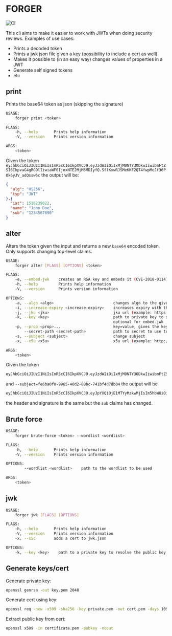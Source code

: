# FORGER
![CI](https://github.com/freddd/forger/workflows/CI/badge.svg)

This cli aims to make it easier to work with JWTs when doing security reviews. Examples of use cases:

* Prints a decoded token
* Prints a jwk json file given a key (possibility to include a cert as well)
* Makes it possible to (in an easy way) changes values of properties in a JWT
* Generate self signed tokens
* etc

## print 
Prints the base64 token as json (skipping the signature)

```bash
USAGE:
    forger print <token>

FLAGS:
    -h, --help       Prints help information
    -V, --version    Prints version information

ARGS:
    <token>
```

Given the token `eyJhbGciOiJIUzI1NiIsInR5cCI6IkpXVCJ9.eyJzdWIiOiIxMjM0NTY3ODkwIiwibmFtZSI6IkpvaG4gRG9lIiwiaWF0IjoxNTE2MjM5MDIyfQ.SflKxwRJSMeKKF2QT4fwpMeJf36POk6yJV_adQssw5c` the output will be:
```json
{
  "alg": "HS256",
  "typ": "JWT"
}.{
  "iat": 1516239022,
  "name": "John Doe",
  "sub": "1234567890"
}
```

## alter
Alters the token given the input and returns a new `base64` encoded token. Only supports changing top-level claims.

```bash
USAGE:
    forger alter [FLAGS] [OPTIONS] <token>

FLAGS:
    -e, --embed-jwk    creates an RSA key and embeds it (CVE-2018-0114)
    -h, --help         Prints help information
    -V, --version      Prints version information

OPTIONS:
    -a, --algo <algo>                          changes algo to the given algo
    -i, --increase-expiry <increase-expiry>    increases expiry with the given milliseconds
    -j, --jku <jku>                            jku url (example: https://www.x.y/.well-known/jwks.json)
    -k, --key <key>                            path to private key to sign with (.pem), required when using jku/x5c and
                                               optional for embed-jwk
    -p, --prop <prop>...                       key=value, gives the key the given value
        --secret-path <secret-path>            path to secret to use to create signature
    -s, --subject <subject>                    change subject
    -x, --x5u <x5u>                            x5u url (example: http://x.y/.well-known/jwks_with_x5c.json)

ARGS:
    <token>
```

Given the token
```bash
eyJhbGciOiJIUzI1NiIsInR5cCI6IkpXVCJ9.eyJzdWIiOiIxMjM0NTY3ODkwIiwibmFtZSI6IkpvaG4gRG9lIiwiaWF0IjoxNTE2MjM5MDIyfQ.SflKxwRJSMeKKF2QT4fwpMeJf36POk6yJV_adQssw5c
```
and `--subject=fe6ba0f0-9965-40d2-88bc-741bf4d7db04` the output will be 
```bash
eyJhbGciOiJIUzI1NiIsInR5cCI6IkpXVCJ9.eyJpYXQiOjE1MTYyMzkwMjIsIm5hbWUiOiJKb2huIERvZSIsInN1YiI6ImZlNmJhMGYwLTk5NjUtNDBkMi04OGJjLTc0MWJmNGQ3ZGIwNCJ9.SflKxwRJSMeKKF2QT4fwpMeJf36POk6yJV_adQssw5c
```
the header and signature is the same but the `sub` claims has changed.

## Brute force
```bash
USAGE:
    forger brute-force <token> --wordlist <wordlist>

FLAGS:
    -h, --help       Prints help information
    -V, --version    Prints version information

OPTIONS:
        --wordlist <wordlist>    path to the wordlist to be used

ARGS:
    <token>
```

## jwk
```bash
USAGE:
    forger jwk [FLAGS] [OPTIONS]

FLAGS:
    -h, --help       Prints help information
    -V, --version    Prints version information
    -x, --x5c        adds a cert to jwk.json

OPTIONS:
    -k, --key <key>    path to a private key to resolve the public key to convert to jwk
```

## Generate keys/cert

Generate private key:
```bash
openssl genrsa -out key.pem 2048
```

Generate cert using key:
```bash
openssl req -new -x509 -sha256 -key private.pem -out cert.pem -days 1095
```

Extract public key from cert:
```bash
openssl x509 -in certificate.pem -pubkey -noout
```
